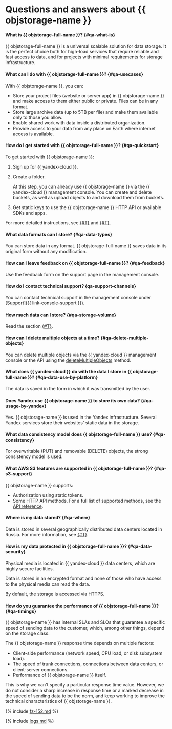 # Questions and answers about {{ objstorage-name }}

#### What is {{ objstorage-full-name }}? {#qa-what-is}

{{ objstorage-full-name }} is a universal scalable solution for data storage. It is the perfect choice both for high-load services that require reliable and fast access to data, and for projects with minimal requirements for storage infrastructure.

#### What can I do with {{ objstorage-full-name }}? {#qa-usecases}

With {{ objstorage-name }}, you can:
* Store your project files (website or server app) in {{ objstorage-name }} and make access to them either public or private. Files can be in any format.
* Store large archive data (up to 5TB per file) and make them available only to those you allow.
* Enable shared work with data inside a distributed organization.
* Provide access to your data from any place on Earth where internet access is available.

#### How do I get started with {{ objstorage-full-name }}? {#qa-quickstart}

To get started with {{ objstorage-name }}:
1. Sign up for {{ yandex-cloud }}.
1. Create a folder.

   At this step, you can already use {{ objstorage-name }} via the {{ yandex-cloud }} management console. You can create and delete buckets, as well as upload objects to and download them from buckets.
1. Get static keys to use the {{ objstorage-name }} HTTP API or available SDKs and apps.

For more detailed instructions, see [{#T}](quickstart.md) and [{#T}](s3/index.md).

#### What data formats can I store? {#qa-data-types}

You can store data in any format. {{ objstorage-full-name }} saves data in its original form without any modification.



#### How can I leave feedback on {{ objstorage-full-name }}? {#qa-feedback}

Use the feedback form on the support page in the management console.


#### How do I contact technical support? {qa-support-channels}


You can contact technical support in the management console under [Support]({{ link-console-support }}).



#### How much data can I store? {#qa-storage-volume}

Read the section [{#T}](concepts/limits.md).

#### How can I delete multiple objects at a time? {#qa-delete-multiple-objects}

You can delete multiple objects via the {{ yandex-cloud }} management console or the API using the [deleteMultipleObjects](s3/api-ref/object/deletemultipleobjects.md) method.

#### What does {{ yandex-cloud }} do with the data I store in {{ objstorage-full-name }}? {#qa-data-use-by-platform}

The data is saved in the form in which it was transmitted by the user.



#### Does Yandex use {{ objstorage-name }} to store its own data? {#qa-usage-by-yandex}

Yes. {{ objstorage-name }} is used in the Yandex infrastructure. Several Yandex services store their websites' static data in the storage.



#### What data consistency model does {{ objstorage-full-name }} use? {#qa-consistency}

For overwritable (PUT) and removable (DELETE) objects, the strong consistency model is used.

#### What AWS S3 features are supported in {{ objstorage-full-name }}? {#qa-s3-support}

{{ objstorage-name }} supports:
* Authorization using static tokens.
* Some HTTP API methods. For a full list of supported methods, see the [API reference](s3/api-ref/index.md).



#### Where is my data stored? {#qa-where}

Data is stored in several geographically distributed data centers located in Russia. For more information, see [{#T}](../overview/concepts/geo-scope.md).



#### How is my data protected in {{ objstorage-full-name }}? {#qa-data-security}

Physical media is located in {{ yandex-cloud }} data centers, which are highly secure facilities.

Data is stored in an encrypted format and none of those who have access to the physical media can read the data.

By default, the storage is accessed via HTTPS.

#### How do you guarantee the performance of {{ objstorage-full-name }}? {#qa-timings}

{{ objstorage-name }} has internal SLAs and SLOs that guarantee a specific speed of sending data to the customer, which, among other things, depend on the storage class.

The {{ objstorage-name }} response time depends on multiple factors:
* Client-side performance (network speed, CPU load, or disk subsystem load).
* The speed of trunk connections, connections between data centers, or client-server connections.
* Performance of {{ objstorage-name }} itself.

This is why we can't specify a particular response time value. However, we do not consider a sharp increase in response time or a marked decrease in the speed of sending data to be the norm, and keep working to improve the technical characteristics of {{ objstorage-name }}.



{% include [fz-152.md](../_qa/fz-152.md) %}



{% include [logs.md](../_qa/logs.md) %}